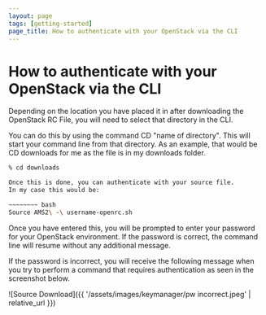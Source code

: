 ```yaml
---
layout: page
tags: [getting-started]
page_title: How to authenticate with your OpenStack via the CLI
---
```


# How to authenticate with your OpenStack via the CLI

Depending on the location you have placed it in after downloading the OpenStack RC File, you will need to select that directory in the CLI.

You can do this by using the command CD "name of directory". This will start your command line from that directory.
As an example, that would be CD downloads for me as the file is in my downloads folder.

~~~~~~~~ bash
% cd downloads

Once this is done, you can authenticate with your source file.
In my case this would be:

~~~~~~~~ bash
Source AMS2\ -\ username-openrc.sh
~~~~~~~~


Once you have entered this, you will be prompted to enter your password for your OpenStack environment.
If the password is correct, the command line will resume without any additional message.


If the password is incorrect, you will receive the following message when you try to perform a command that requires authentication as seen in the screenshot below.

![Source Download]({{ '/assets/images/keymanager/pw incorrect.jpeg' | relative_url }})
